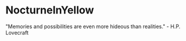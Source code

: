 # NocturneInYellow
"Memories and possibilities are even more hideous than realities." - H.P. Lovecraft
